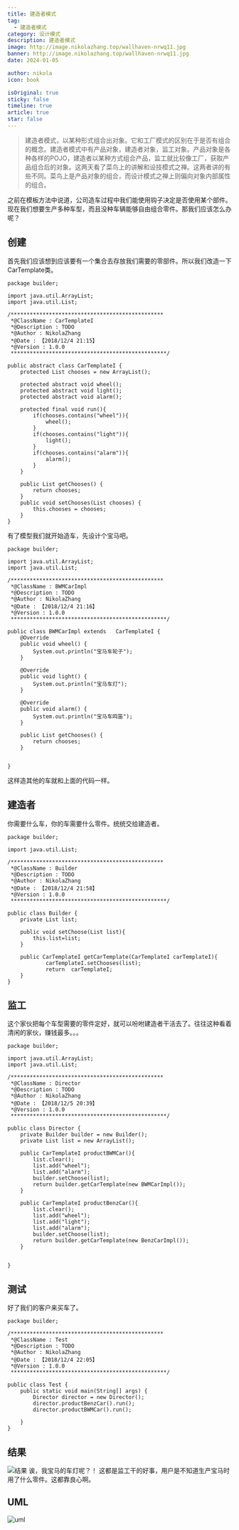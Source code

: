 ```yaml
---
title: 建造者模式
tag:
  - 建造者模式
category: 设计模式
description: 建造者模式
image: http://image.nikolazhang.top/wallhaven-nrwq11.jpg
banner: http://image.nikolazhang.top/wallhaven-nrwq11.jpg
date: 2024-01-05

author: nikola
icon: book

isOriginal: true
sticky: false
timeline: true
article: true
star: false
---
```


> 建造者模式，以某种形式组合出对象。它和工厂模式的区别在于是否有组合的概念。建造者模式中有产品对象，建造者对象，监工对象。产品对象是各种各样的POJO，建造者以某种方式组合产品，监工就比较像工厂，获取产品组合后的对象。这两天看了菜鸟上的讲解和设技模式之禅。这两者讲的有些不同。菜鸟上是产品对象的组合，而设计模式之禅上则偏向对象内部属性的组合。

<!--more-->

之前在模板方法中说道，公司造车过程中我们能使用钩子决定是否使用某个部件。现在我们想要生产多种车型，而且没种车辆能够自由组合零件。那我们应该怎么办呢？

## 创建
首先我们应该想到应该要有一个集合去存放我们需要的零部件。所以我们改造一下CarTemplate类。
```
package builder;

import java.util.ArrayList;
import java.util.List;

/************************************************
 *@ClassName : CarTemplateI
 *@Description : TODO
 *@Author : NikolaZhang
 *@Date : 【2018/12/4 21:15】
 *@Version : 1.0.0
 *************************************************/

public abstract class CarTemplateI {
    protected List chooses = new ArrayList();

    protected abstract void wheel();
    protected abstract void light();
    protected abstract void alarm();

    protected final void run(){
        if(chooses.contains("wheel")){
            wheel();
        }
        if(chooses.contains("light")){
            light();
        }
        if(chooses.contains("alarm")){
            alarm();
        }
    }

    public List getChooses() {
        return chooses;
    }
    public void setChooses(List chooses) {
        this.chooses = chooses;
    }
}

```
有了模型我们就开始造车，先设计个宝马吧。
```
package builder;

import java.util.ArrayList;
import java.util.List;

/************************************************
 *@ClassName : BWMCarImpl
 *@Description : TODO
 *@Author : NikolaZhang
 *@Date : 【2018/12/4 21:16】
 *@Version : 1.0.0
 *************************************************/

public class BWMCarImpl extends   CarTemplateI {
    @Override
    public void wheel() {
        System.out.println("宝马车轮子");
    }

    @Override
    public void light() {
        System.out.println("宝马车灯");
    }

    @Override
    public void alarm() {
        System.out.println("宝马车鸣笛");
    }

    public List getChooses() {
        return chooses;
    }


}

```
这样造其他的车就和上面的代码一样。

## 建造者
你需要什么车，你的车需要什么零件。统统交给建造者。
```
package builder;

import java.util.List;

/************************************************
 *@ClassName : Builder
 *@Description : TODO
 *@Author : NikolaZhang
 *@Date : 【2018/12/4 21:58】
 *@Version : 1.0.0
 *************************************************/

public class Builder {
    private List list;

    public void setChoose(List list){
        this.list=list;
    }

    public CarTemplateI getCarTemplate(CarTemplateI carTemplateI){
            carTemplateI.setChooses(list);
            return  carTemplateI;
    }
}

```

## 监工
这个家伙把每个车型需要的零件定好，就可以吩咐建造者干活去了。往往这种看着清闲的家伙，赚钱最多。。。
```
package builder;

import java.util.ArrayList;
import java.util.List;

/************************************************
 *@ClassName : Director
 *@Description : TODO
 *@Author : NikolaZhang
 *@Date : 【2018/12/5 20:39】
 *@Version : 1.0.0
 *************************************************/

public class Director {
    private Builder builder = new Builder();
    private List list = new ArrayList();

    public CarTemplateI productBWMCar(){
        list.clear();
        list.add("wheel");
        list.add("alarm");
        builder.setChoose(list);
        return builder.getCarTemplate(new BWMCarImpl());
    }

    public CarTemplateI productBenzCar(){
        list.clear();
        list.add("wheel");
        list.add("light");
        list.add("alarm");
        builder.setChoose(list);
        return builder.getCarTemplate(new BenzCarImpl());
    }


}

```

## 测试
好了我们的客户来买车了。
```
package builder;

/************************************************
 *@ClassName : Test
 *@Description : TODO
 *@Author : NikolaZhang
 *@Date : 【2018/12/4 22:05】
 *@Version : 1.0.0
 *************************************************/

public class Test {
    public static void main(String[] args) {
        Director director = new Director();
        director.productBenzCar().run();
        director.productBWMCar().run();

    }
}

```

## 结果
![结果](/images/article/181205/res.png)
诶，我宝马的车灯呢？！
这都是监工干的好事，用户是不知道生产宝马时用了什么零件。这都靠良心啊。

## UML
![uml](/images/article/181205/uml.png)
